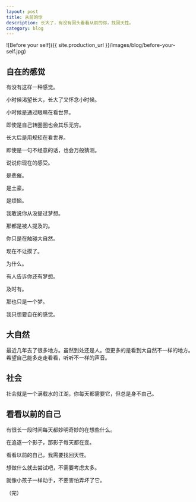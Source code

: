 ```yaml
---
layout: post
title: 从前的你
description: 长大了，有没有回头看看从前的你，找回天性。
category: blog
---
```

![Before your self]({{ site.production_url }}/images/blog/before-your-self.jpg)
## 自在的感觉

有没有这样一种感觉。

小时候渴望长大，长大了又怀念小时候。

小时候是通过眼睛在看世界。

即使是自己转圈圈也会其乐无穷。

长大后是用规矩在看世界。

即使是一句不经意的话，也会万般猜测。

说说你现在的感受。

是悲催。

是土豪。

是烦恼。

我敢说你从没提过梦想。

那都是被人提及的。

你只是在触碰大自然。

现在不让摸了。

为什么。

有人告诉你还有梦想。

及时有。

那也只是一个梦。

我只想要自在的感觉。

## 大自然

最近几年去了很多地方。虽然到处还是人。但更多的是看到大自然不一样的地方。希望自己能多走走看看，听听不一样的声音。

## 社会

社会就是一个满载水的江湖，你每天都需要它，但总是身不由己。

## 看看以前的自己

有很长一段时间每天都妙明奇妙的在想些什么。

在追逐一个影子，那影子每天都在变。

看看以前的自己，我需要找回天性。

想做什么就去尝试吧，不需要考虑太多。

就像小孩子一样动手，不要害怕弄坏了它。

（完）